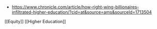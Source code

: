   - https://www.chronicle.com/article/how-right-wing-billionaires-infiltrated-higher-education/?cid=at&source=ams&sourceId=1713504

[[Equity]] [[Higher Education]]
